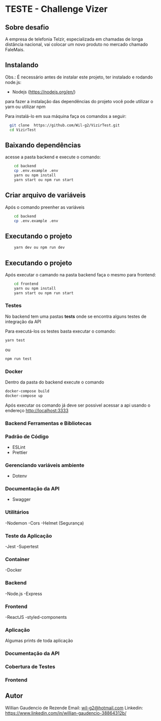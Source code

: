 # TESTE - Challenge Vizer

## Sobre desafio

A empresa de telefonia Telzir, especializada em chamadas de longa distância nacional, vai
colocar um novo produto no mercado chamado FaleMais.

## Instalando

Obs.: É necessário antes de instalar este projeto, ter instalado e rodando node.js:

- Nodejs (https://nodejs.org/en/)

para fazer a instalação das dependências do projeto você pode utilizar o yarn ou utilizar npm

Para instalá-lo em sua máquina faça os comandos a seguir:

```bash
  git clone  https://github.com/Wil-g2/VizirTest.git
  cd VizirTest
```

## Baixando dependências

acesse a pasta backend e execute o comando:

```bash
    cd backend
    cp .env.example .env
    yarn ou npm install
    yarn start ou npm run start
```

## Criar arquivo de variáveis

Após o comando preenher as variáveis

```bash
    cd backend
    cp .env.example .env
```

## Executando o projeto

```bash
    yarn dev ou npm run dev
```

## Executando o projeto

Após executar o camando na pasta backend faça o mesmo para frontend:

```bash
    cd frontend
    yarn ou npm install
    yarn start ou npm run start
```

### Testes

No backend tem uma pastas **tests** onde se encontra alguns testes de integração da API

Para executá-los os testes basta executar o comando:

```bash
yarn test
```

ou

```bash
npm run test
```

### Docker

Dentro da pasta do backend execute o comando

```bash
docker-compose build
docker-compose up
```

Após executar os comando já deve ser possivel acessar a api usando o endereço [http://localhost:3333](http://localhost:3000)

### Backend Ferramentas e Bibliotecas

### Padrão de Código

- ESLint
- Prettier

### Gerenciando variáveis ambiente

- Dotenv

### Documentação da API

- Swagger

### Utilitários

-Nodemon
-Cors
-Helmet (Segurança)

### Teste da Aplicação

-Jest
-Supertest

### Container

-Docker

### Backend

-Node.js
-Express

### Frontend

-ReactJS
-styled-components

### Aplicação

Algumas prints de toda aplicação

### Documentação da API

### Cobertura de Testes

### Frontend

## Autor

Willian Gaudencio de Rezende
Email: <wil-g2@hotmail.com>
Linkedin: <https://www.linkedin.com/in/willian-gaudencio-38864312b/>
